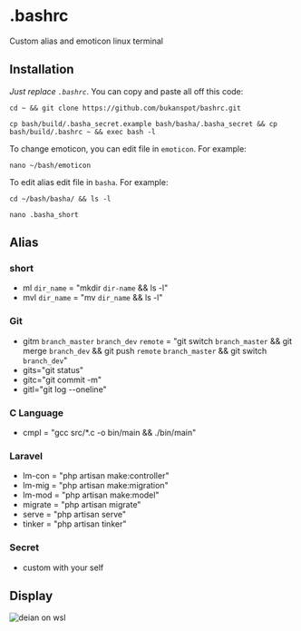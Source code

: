 # .bashrc
Custom alias and emoticon linux terminal

## Installation
*Just replace `.bashrc`*.
You can copy and paste all off this code:

```
cd ~ && git clone https://github.com/bukanspot/bashrc.git
```
```
cp bash/build/.basha_secret.example bash/basha/.basha_secret && cp bash/build/.bashrc ~ && exec bash -l
```
To change emoticon, you can edit file in `emoticon`. For example:

```
nano ~/bash/emoticon
```

To edit alias edit file in `basha`. For example:
```
cd ~/bash/basha/ && ls -l
```
```
nano .basha_short
```

## Alias
### short
- ml `dir_name` = "mkdir `dir-name` && ls -l"
- mvl `dir_name` = "mv `dir_name` && ls -l"

### Git
- gitm `branch_master` `branch_dev` `remote` = "git switch `branch_master` && git merge `branch_dev` && git push `remote` `branch_master` && git switch `branch_dev`"
- gits="git status"
- gitc="git commit -m"
- gitl="git log --oneline"

### C Language
- cmpl = "gcc src/*.c -o bin/main && ./bin/main"

### Laravel
- lm-con = "php artisan make:controller"
- lm-mig = "php artisan make:migration"
- lm-mod = "php artisan make:model"
- migrate = "php artisan migrate"
- serve = "php artisan serve"
- tinker = "php artisan tinker"

### Secret
- custom with your self


## Display
![deian on wsl](https://raw.githubusercontent.com/bukanspot/bashrc/dev/img/terminal-gnome.png)
